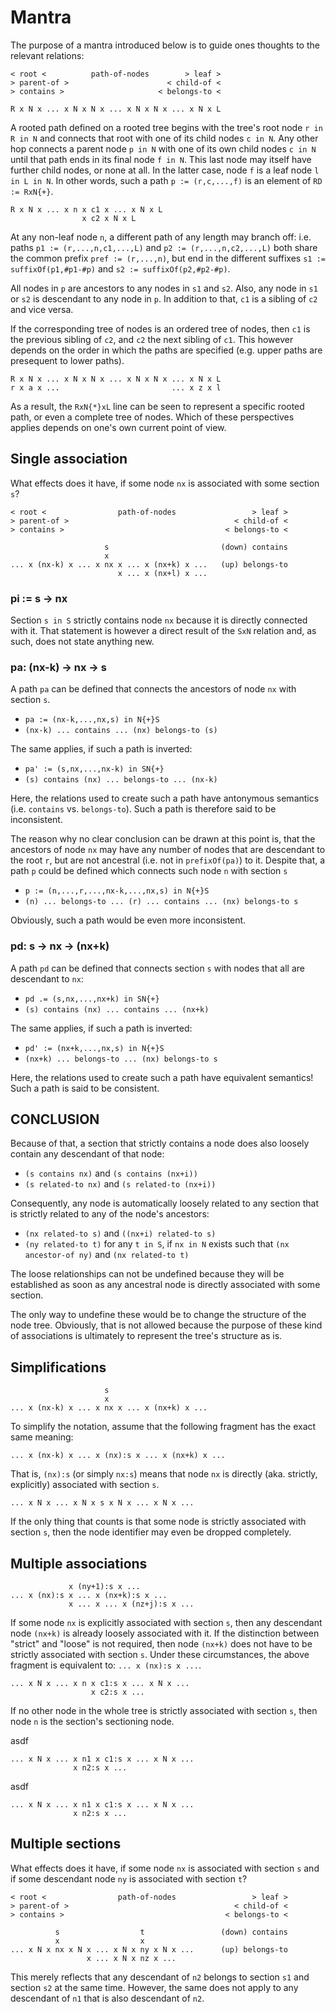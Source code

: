 
<!-- ======================================================================= -->
# Mantra

The purpose of a mantra introduced below is to guide ones thoughts to the
relevant relations:

```
< root <          path-of-nodes        > leaf >
> parent-of >                      < child-of <
> contains >                     < belongs-to <

R x N x ... x N x N x ... x N x N x ... x N x L
```

A rooted path defined on a rooted tree begins with the tree's root node
`r in R in N` and connects that root with one of its child nodes `c in N`.
Any other hop connects a parent node `p in N` with one of its own child nodes
`c in N` until that path ends in its final node `f in N`. This last node may
itself have further child nodes, or none at all. In the latter case, node `f`
is a leaf node `l in L in N`. In other words, such a path `p := (r,c,...,f)`
is an element of `RD := RxN{+}`.

```
R x N x ... x n x c1 x ... x N x L
                x c2 x N x L
```

At any non-leaf node `n`, a different path of any length may branch off: i.e.
paths `p1 := (r,...,n,c1,...,L)` and `p2 := (r,...,n,c2,...,L)` both share
the common prefix `pref := (r,...,n)`, but end in the different suffixes
`s1 := suffixOf(p1,#p1-#p)` and `s2 := suffixOf(p2,#p2-#p)`.

All nodes in `p` are ancestors to any nodes in `s1` and `s2`. Also, any node
in `s1` or `s2` is descendant to any node in `p`. In addition to that, `c1`
is a sibling of `c2` and vice versa.

If the corresponding tree of nodes is an ordered tree of nodes, then `c1` is
the previous sibling of `c2`, and `c2` the next sibling of `c1`. This however
depends on the order in which the paths are specified (e.g. upper paths are
presequent to lower paths).

```
R x N x ... x N x N x ... x N x N x ... x N x L
r x a x ...                         ... x z x l
```

As a result, the `RxN{*}xL` line can be seen to represent a specific rooted
path, or even a complete tree of nodes. Which of these perspectives applies
depends on one's own current point of view.

<!-- ======================================================================= -->
## Single association

What effects does it have,
if some node `nx` is associated with some section `s`?

```
< root <                path-of-nodes                 > leaf >
> parent-of >                                     < child-of <
> contains >                                    < belongs-to <

                     s                         (down) contains
                     x
... x (nx-k) x ... x nx x ... x (nx+k) x ...   (up) belongs-to
                        x ... x (nx+l) x ...
```

### pi := s -> nx

Section `s in S` strictly contains node `nx` because it is directly connected
with it. That statement is however a direct result of the `SxN` relation and,
as such, does not state anything new.

### pa: (nx-k) -> nx -> s

A path `pa` can be defined that connects
the ancestors of node `nx` with section `s`.

*  `pa := (nx-k,...,nx,s) in N{+}S`
* `(nx-k) ... contains ... (nx) belongs-to (s)`

The same applies, if such a path is inverted:

* `pa' := (s,nx,...,nx-k) in SN{+}`
* `(s) contains (nx) ... belongs-to ... (nx-k)`

Here, the relations used to create such a path have antonymous semantics
(i.e. `contains` vs. `belongs-to`). Such a path is therefore said to be
inconsistent.

The reason why no clear conclusion can be drawn at this point is, that the
ancestors of node `nx` may have any number of nodes that are descendant to the
root `r`, but are not ancestral (i.e. not in `prefixOf(pa)`) to it. Despite
that, a path `p` could be defined which connects such node `n` with section `s`

* `p := (n,...,r,...,nx-k,...,nx,s) in N{+}S`
* `(n) ... belongs-to ... (r) ... contains ... (nx) belongs-to s`

Obviously, such a path would be even more inconsistent.

### pd: s -> nx -> (nx+k)

A path `pd` can be defined that connects
section `s` with nodes that all are descendant to `nx`:

* `pd .= (s,nx,...,nx+k) in SN{+}`
* `(s) contains (nx) ... contains ... (nx+k)`

The same applies, if such a path is inverted:

* `pd' := (nx+k,...,nx,s) in N{+}S`
* `(nx+k) ... belongs-to ... (nx) belongs-to s`

Here, the relations used to create such a path have equivalent semantics!
Such a path is said to be consistent.

<!-- ======================================================================= -->
## CONCLUSION

Because of that, a section that strictly contains a node does also loosely
contain any descendant of that node:

* `(s contains nx)` and `(s contains (nx+i))`
* `(s related-to nx)` and `(s related-to (nx+i))`

Consequently, any node is automatically loosely related to any section
that is strictly related to any of the node's ancestors:

* `(nx related-to s)` and `((nx+i) related-to s)`
* `(ny related-to t)` for any `t in S`, if `nx in N` exists
  such that `(nx ancestor-of ny)` and `(nx related-to t)`

The loose relationships can not be undefined because they will be established
as soon as any ancestral node is directly associated with some section.

The only way to undefine these would be to change the structure of the node
tree. Obviously, that is not allowed because the purpose of these kind of
associations is ultimately to represent the tree's structure as is.

<!-- ======================================================================= -->
## Simplifications

```
                     s
                     x
... x (nx-k) x ... x nx x ... x (nx+k) x ...
```

To simplify the notation,
assume that the following fragment has the exact same meaning:

```
... x (nx-k) x ... x (nx):s x ... x (nx+k) x ...
```

That is, `(nx):s` (or simply `nx:s`) means that node `nx` is directly
(aka. strictly, explicitly) associated with section `s`.

```
... x N x ... x N x s x N x ... x N x ...
```

If the only thing that counts is that some node is strictly associated with
section `s`, then the node identifier may even be dropped completely.

<!-- ======================================================================= -->
## Multiple associations

```
             x (ny+1):s x ...
... x (nx):s x ... x (nx+k):s x ...
             x ... x ... x (nz+j):s x ...
```

If some node `nx` is explicitly associated with section `s`, then any descendant
node `(nx+k)` is already loosely associated with it. If the distinction
between "strict" and "loose" is not required, then node `(nx+k)` does not have
to be strictly associated with section `s`. Under these circumstances, the above
fragment is equivalent to: `... x (nx):s x ...`.

```
... x N x ... x n x c1:s x ... x N x ...
                  x c2:s x ...
```

If no other node in the whole tree is strictly associated with section `s`, then
node `n` is the section's sectioning node. 

asdf

```
... x N x ... x n1 x c1:s x ... x N x ...
              x n2:s x ...
```

asdf

```
... x N x ... x n1 x c1:s x ... x N x ...
              x n2:s x ...
```

<!-- ======================================================================= -->
## Multiple sections

What effects does it have,
if some node `nx` is associated with section `s` and
if some descendant node `ny` is associated with section `t`?

```
< root <                path-of-nodes                 > leaf >
> parent-of >                                     < child-of <
> contains >                                    < belongs-to <

          s                  t                 (down) contains
          x                  x
... x N x nx x N x ... x N x ny x N x ...      (up) belongs-to
                 x ... x N x nz x ...
```



This merely reflects that any descendant of `n2` belongs to section `s1` and
section `s2` at the same time. However, the same does not apply to any
descendant of `n1` that is also descendant of `n2`.
